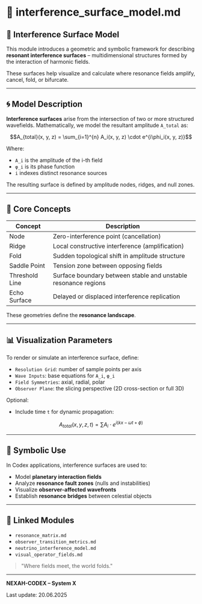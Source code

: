 # 📁 interference_surface_model.md

## 🌊 Interference Surface Model

This module introduces a geometric and symbolic framework for describing **resonant interference surfaces** – multidimensional structures formed by the interaction of harmonic fields.

These surfaces help visualize and calculate where resonance fields amplify, cancel, fold, or bifurcate.

---

## 🌀 Model Description

**Interference surfaces** arise from the intersection of two or more structured wavefields. Mathematically, we model the resultant amplitude `A_total` as:

```math
A_{total}(x, y, z) = \sum_{i=1}^{n} A_i(x, y, z) \cdot e^{i\phi_i(x, y, z)}
```

Where:
- `A_i` is the amplitude of the i-th field
- `φ_i` is its phase function
- `i` indexes distinct resonance sources

The resulting surface is defined by amplitude nodes, ridges, and null zones.

---

## 🔷 Core Concepts

| Concept                  | Description                                                       |
|-------------------------|-------------------------------------------------------------------|
| Node                    | Zero-interference point (cancellation)                            |
| Ridge                   | Local constructive interference (amplification)                   |
| Fold                    | Sudden topological shift in amplitude structure                   |
| Saddle Point            | Tension zone between opposing fields                             |
| Threshold Line          | Surface boundary between stable and unstable resonance regions    |
| Echo Surface            | Delayed or displaced interference replication                     |

These geometries define the **resonance landscape**.

---

## 📊 Visualization Parameters

To render or simulate an interference surface, define:

- `Resolution Grid`: number of sample points per axis
- `Wave Inputs`: base equations for `A_i`, `φ_i`
- `Field Symmetries`: axial, radial, polar
- `Observer Plane`: the slicing perspective (2D cross-section or full 3D)

Optional:
- Include time `t` for dynamic propagation:

```math
A_{total}(x, y, z, t) = \sum A_i \cdot e^{i(kx - \omega t + \phi)}
```

---

## 🧠 Symbolic Use

In Codex applications, interference surfaces are used to:

- Model **planetary interaction fields**
- Analyze **resonance fault zones** (nulls and instabilities)
- Visualize **observer-affected wavefronts**
- Establish **resonance bridges** between celestial objects

---

## 🔗 Linked Modules

- `resonance_matrix.md`
- `observer_transition_metrics.md`
- `neutrino_interference_model.md`
- `visual_operator_fields.md`

> "Where fields meet, the world folds."

---

**NEXAH-CODEX – System X**

Last update: 20.06.2025
